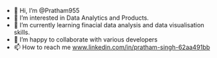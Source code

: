 - 👋 Hi, I’m @Pratham955
- 👀 I’m interested in Data Analytics and Products.
- 🌱 I’m currently learning finacial data analysis and data visualisation skills.
- 💞️ I’m happy to collaborate with various developers
- 📫 How to reach me www.linkedin.com/in/pratham-singh-62aa491bb

<!---
Pratham955/Pratham955 is a ✨ special ✨ repository because its `README.md` (this file) appears on your GitHub profile.
You can click the Preview link to take a look at your changes.
--->

